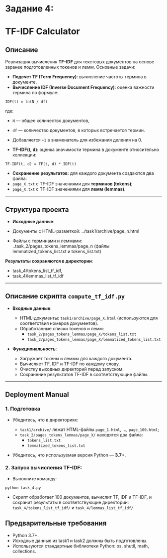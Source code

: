 # Задание 4: 

# TF-IDF Calculator

## Описание

Реализация вычисления **TF-IDF** для текстовых документов на основе заранее подготовленных токенов и лемм. Основные задачи:

- **Подсчет TF (Term Frequency)**: вычисление частоты термина в документе.
- **Вычисление IDF (Inverse Document Frequency)**: оценка важности термина по формуле:
```
IDF(t) = ln(N / df)
```
где:
- `N` — общее количество документов,
- `df` — количество документов, в которых встречается термин.
- Добавляется `+1` в знаменатель для избежания деления на 0.

- **TF-IDF(t, d)**: оценка значимости термина в документе относительно коллекции:
```
TF-IDF(t, d) = TF(t, d) * IDF(t)
```
- **Сохранение результатов**: для каждого документа создаются два файла:
- `page_X.txt` с TF-IDF значениями для **терминов (tokens)**;
- `page_X.txt` с TF-IDF значениями для **лемм (lemmas)**.

---

## Структура проекта

- **Исходные данные**:

- Документы с HTML-разметкой: ../task1/archive/page_n.html
- Файлы с терминами и леммами: ..task_2/pages_tokens_lemmas/page_n (файлы lemmatized_tokens_list.txt и tokens_list.txt)

**Результаты сохраняются в директории**:
- task_4/tokens_list_tf_idf,
- task_4/lemmas_list_tf_idf

---

## Описание скрипта `compute_tf_idf.py`

- **Входные данные**:
  - HTML-документы: `task1/archive/page_X.html` (используются для соответствия номеров документов).
  - Обработанные списки токенов и лемм:
    - `task_2/pages_tokens_lemmas/page_X/tokens_list.txt`
    - `task_2/pages_tokens_lemmas/page_X/lemmatized_tokens_list.txt`

- **Функциональность**:
  - Загружает токены и леммы для каждого документа.
  - Вычисляет TF, IDF и TF-IDF по каждому слову.
  - Очистку выходных директорий перед запуском.
  - Сохранение результатов TF-IDF в соответствующие файлы.

---

## Deployment Manual

### 1. Подготовка

- Убедитесь, что в директориях:
  - `task1/archive/` лежат HTML-файлы `page_1.html`, ..., `page_100.html`;
  - `task_2/pages_tokens_lemmas/page_X/` находятся два файла:
    - `tokens_list.txt`
    - `lemmatized_tokens_list.txt`

- Убедитесь, что используемая версия Python — **3.7+**.

### 2. Запуск вычисления TF-IDF:

- Выполните команду:
```
python task_4.py
```
- Скрипт обработает 100 документов, вычислит TF, IDF и TF-IDF, и сохранит результаты в соответствующие директории: `task_4/tokens_list_tf_idf/` и `task_4/lemmas_list_tf_idf/`.

## Предварительные требования

- Python 3.7+.
- Исходные данные из task1 и task2 должны быть подготовлены.
- Используются стандартные библиотеки Python: os, shutil, math, collections.